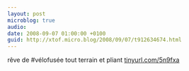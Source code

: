 ```yaml
---
layout: post
microblog: true
audio: 
date: 2008-09-07 01:00:00 +0100
guid: http://xtof.micro.blog/2008/09/07/t912634674.html
---
```

rêve de #vélofusée tout terrain et pliant  [tinyurl.com/5n9fxa](http://tinyurl.com/5n9fxa)
